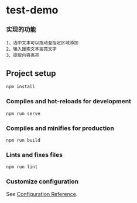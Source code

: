 # test-demo

### 实现的功能
```
1、选中文本可以拖动至指定区域添加
2、输入搜索文本高亮文字
3、提取内容高亮
```

## Project setup
```
npm install
```

### Compiles and hot-reloads for development
```
npm run serve
```

### Compiles and minifies for production
```
npm run build
```

### Lints and fixes files
```
npm run lint
```

### Customize configuration
See [Configuration Reference](https://cli.vuejs.org/config/).


